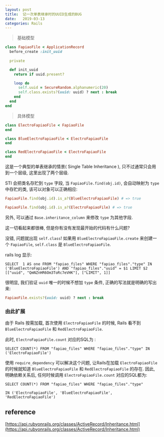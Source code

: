 ```yaml
---
layout: post
title:  记一次单表继承时的UUID生成的BUG
date:   2019-03-13
categories: Rails
---
```


> 基础模型

```ruby
class FapiaoFile < ApplicationRecord
  before_create :init_uuid
  
  private

  def init_uuid
    return if uuid.present?

    loop do
      self.uuid = SecureRandom.alphanumeric(20)
      self.class.exists?(uuid: uuid) ? next : break
    end
  end
end
```

> 具体模型

```ruby
class ElectroFapiaoFile < FapiaoFile
end

class BlueElectroFapiaoFile < ElectroFapiaoFile
end

class RedElectroFapiaoFile < ElectroFapiaoFile
end

```

这是一个典型的单表继承的情景( Single Table Inheritance ), 只不过通常只会用到一个层级, 这里出现了两个层级.

STI 会把类名存贮到 `type` 字段, 当 `FapiaoFile.find(obj.id)`, 会自动映射为 `type` 中存贮的类, 该可以对象可以正确相应:

  ```ruby
  FapiaoFile.find(obj.id).is_a?(BlueElectroFapiaoFile) # => true
  
  FapiaoFile.find(obj.id).is_a?(ElectroFapiaoFile) # => true
  
  ``` 

另外, 可以通过 `Base.inheritance_column` 来修改 `type` 为其他字段.

这一切看起来都很棒, 但是你有没有发现最开始的代码有什么问题?

没错, 问题就出现 `self.class`! 
如果用 `BlueElectroFapiaoFile.create` 来创建一个 `FapiaoFile`, `self.class` 是 `BlueElectroFapiaoFile`.

rails log 显示: 

```text
SELECT  1 AS one FROM "fapiao_files" WHERE "fapiao_files"."type" IN ('BlueElectroFapiaoFile') AND "fapiao_files"."uuid" = $1 LIMIT $2  [["uuid", "QmNZnHR6Om3ToRc7eVHK"], ["LIMIT", 1]]
```

很明显, 我们验证 `uuid` 唯一的时候不想加 `type` 条件, 正确的写法就是明确的写出来:

```ruby
FapiaoFile.exists?(uuid: uuid) ? next : break
```


### 由此扩展

由于 Rails 按需加载, 首次使用 `ElectroFapiaoFile` 的时候,  Rails 看不到 `BlueElectroFapiaoFile` 和 `RedElectroFapiaoFile`.

此时, `ElectroFapiaoFile.count` 对应的SQL为 :

```
SELECT COUNT(*) FROM "fapiao_files" WHERE "fapiao_files"."type" IN ('ElectroFapiaoFile')
```

使用 `require_dependency` 可以解决这个问题, 让Rails在加载 `ElectroFapiaoFile` 的时候就知道
 `BlueElectroFapiaoFile` 和 `RedElectroFapiaoFile` 的存在. 
 因此, 明确依赖关系后, 任何时候调用 `ElectroFapiaoFile.count` 对应的SQL都为:
 
```
SELECT COUNT(*) FROM "fapiao_files" WHERE "fapiao_files"."type" 

IN ('ElectroFapiaoFile', 'BlueElectroFapiaoFile', 'RedElectroFapiaoFile')
```

## reference

[https://api.rubyonrails.org/classes/ActiveRecord/Inheritance.html](https://api.rubyonrails.org/classes/ActiveRecord/Inheritance.html)
